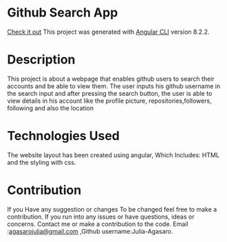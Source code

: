 # Github Search App
[Check it out](https://julia-agasaro.github.io/IP-Github/)
This project was generated with [Angular CLI](https://github.com/angular/angular-cli) version 8.2.2.


#  Description
This project is about a webpage that enables github users to search  their accounts and be able to view them.
The user inputs his github username in the search input and after pressing the search button, the user is able to view details in his account like the profile picture, repositories,followers, following and also the location


# Technologies Used

The website layout has been created using angular, Which Includes:
HTML and the styling with css.

#  Contribution
If you Have any suggestion or changes To be changed feel free to make a contribution.
If you run into any issues or have questions, ideas or concerns. Contact me or make a contribution to the code. Email :agasarojulia@gmail.com ,Github username:Julia-Agasaro.
